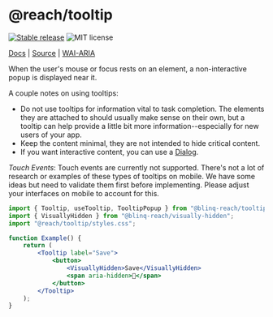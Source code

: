# @reach/tooltip

[![Stable release](https://img.shields.io/npm/v/@reach/tooltip.svg)](https://npm.im/@reach/tooltip) ![MIT license](https://badgen.now.sh/badge/license/MIT)

[Docs](https://reach.tech/tooltip) | [Source](https://github.com/reach/reach-ui/tree/main/packages/tooltip) | [WAI-ARIA](https://www.w3.org/TR/wai-aria-practices-1.2/#tooltip)

When the user's mouse or focus rests on an element, a non-interactive popup is displayed near it.

A couple notes on using tooltips:

- Do not use tooltips for information vital to task completion. The elements they are attached to should usually make sense on their own, but a tooltip can help provide a little bit more information--especially for new users of your app.
- Keep the content minimal, they are not intended to hide critical content.
- If you want interactive content, you can use a [Dialog](/dialog).

_Touch Events_: Touch events are currently not supported. There's not a lot of research or examples of these types of tooltips on mobile. We have some ideas but need to validate them first before implementing. Please adjust your interfaces on mobile to account for this.

```jsx
import { Tooltip, useTooltip, TooltipPopup } from "@blinq-reach/tooltip";
import { VisuallyHidden } from "@blinq-reach/visually-hidden";
import "@reach/tooltip/styles.css";

function Example() {
	return (
		<Tooltip label="Save">
			<button>
				<VisuallyHidden>Save</VisuallyHidden>
				<span aria-hidden>💾</span>
			</button>
		</Tooltip>
	);
}
```
